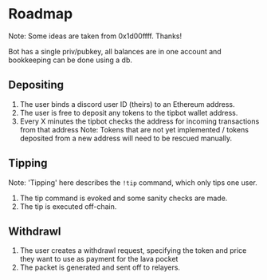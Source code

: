 # Roadmap
Note: Some ideas are taken from 0x1d00ffff. Thanks!

Bot has a single priv/pubkey, all balances are in one account and bookkeeping can be done using a db.

## Depositing
1. The user binds a discord user ID (theirs) to an Ethereum address.
2. The user is free to deposit any tokens to the tipbot wallet address.
3. Every X minutes the tipbot checks the address for incoming transactions from that address
Note: Tokens that are not yet implemented / tokens deposited from a new address will need to be rescued manually.

## Tipping
Note: 'Tipping' here describes the `!tip` command, which only tips one user.
1. The tip command is evoked and some sanity checks are made.
2. The tip is executed off-chain.

## Withdrawl
1. The user creates a withdrawl request, specifying the token and price they want to use as payment for the lava pocket
2. The packet is generated and sent off to relayers.

